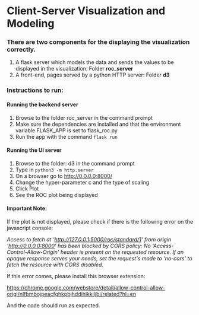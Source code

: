 # Client-Server Visualization and Modeling


### There are two components for the displaying the visualization correctly.

1) A flask server which models the data and sends the values to 
be displayed in the visualization: Folder **roc_server**
2) A front-end, pages served by a python HTTP server: 
Folder **d3**


### Instructions to run:

#### Running the backend server

1) Browse to the folder roc_server in the command prompt
2) Make sure the dependencies are installed and that the environment variable FLASK\_APP is set to flask\_roc.py
3) Run the app with the command ```flask run```

#### Running the UI server

1) Browse to the folder: d3 in the command prompt
2) Type in ```python3 -m http.server```
3) On a browser go to http://0.0.0.0:8000/
4) Change the hyper-parameter c and the type of scaling
5) Click Plot
6) See the ROC plot being displayed


#### Important Note: 

If the plot is not displayed, please check if there is the following error on the javascript console:

*Access to fetch at 'http://127.0.0.1:5000/roc/standard/1' from origin 'http://0.0.0.0:8000' has been blocked by CORS policy: No 'Access-Control-Allow-Origin' header is present on the requested resource. If an opaque response serves your needs, set the request's mode to 'no-cors' to fetch the resource with CORS disabled.*

If this error comes, please install this browser extension:

https://chrome.google.com/webstore/detail/allow-control-allow-origi/nlfbmbojpeacfghkpbjhddihlkkiljbi/related?hl=en

And the code should run as expected.
